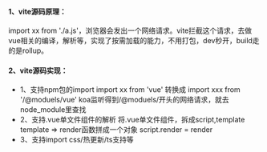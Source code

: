 #### 1、vite源码原理：
import xx from './a.js'，浏览器会发出一个网络请求。vite拦截这个请求，去做vue相关的编译，解析等，实现了按需加载的能力，不用打包，dev秒开，build走的是rollup。
#### 2、vite源码实现：

- 1、支持npm包的import
  import xx from 'vue' 转换成 import xxx from '/@moduels/vue'
  koa监听得到/@moduels/开头的网络请求，就去node_module里查找
- 2、支持.vue单文件组件的解析
  将.vue单文件组件，拆成script,template
  template => render函数拼成一个对象
  script.render = render
- 3、支持import css/热更新/ts支持等
